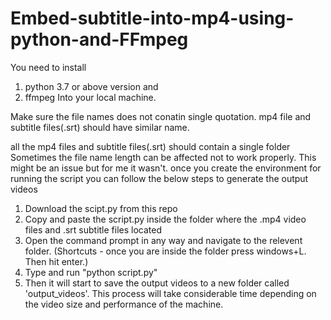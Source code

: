 # Embed-subtitle-into-mp4-using-python-and-FFmpeg

You need to install

1. python 3.7 or above version and
2. ffmpeg
   Into your local machine.

Make sure the file names does not conatin single quotation.
mp4 file and subtitle files(.srt) should have similar name.

all the mp4 files and subtitle files(.srt) should contain a single folder
Sometimes the file name length can be affected not to work properly. This might be an issue but for me it wasn't.
once you create the environment for running the script you can follow the below steps to generate the output videos

1. Download the scipt.py from this repo
2. Copy and paste the script.py inside the folder where the .mp4 video files and .srt subtitle files located
3. Open the command prompt in any way and navigate to the relevent folder. (Shortcuts - once you are inside the folder press windows+L. Then hit enter.)
4. Type and run "python script.py"
5. Then it will start to save the output videos to a new folder called 'output_videos'. This process will take considerable time depending on the video size and performance of the machine.
